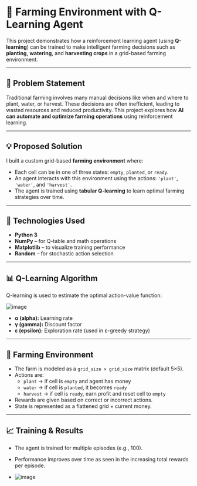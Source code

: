 # 🌾 Farming Environment with Q-Learning Agent

This project demonstrates how a reinforcement learning agent (using **Q-learning**) can be trained to make intelligent farming decisions such as **planting**, **watering**, and **harvesting crops** in a grid-based farming environment.

---

## 🧠 Problem Statement

Traditional farming involves many manual decisions like when and where to plant, water, or harvest. These decisions are often inefficient, leading to wasted resources and reduced productivity. This project explores how **AI can automate and optimize farming operations** using reinforcement learning.

---

## 💡 Proposed Solution

I built a custom grid-based **farming environment** where:
- Each cell can be in one of three states: `empty`, `planted`, or `ready`.
- An agent interacts with this environment using the actions: `'plant'`, `'water'`, and `'harvest'`.
- The agent is trained using **tabular Q-learning** to learn optimal farming strategies over time.

---

## 🔧 Technologies Used

- **Python 3**
- **NumPy** – for Q-table and math operations
- **Matplotlib** – to visualize training performance
- **Random** – for stochastic action selection

---

## 📊 Q-Learning Algorithm

Q-learning is used to estimate the optimal action-value function:

![image](https://github.com/user-attachments/assets/af9b9a30-02db-42ed-bc4b-8fc12e7199a1)

- **α (alpha):** Learning rate
- **γ (gamma):** Discount factor
- **ε (epsilon):** Exploration rate (used in ε-greedy strategy)

---

## 🚜 Farming Environment

- The farm is modeled as a `grid_size × grid_size` matrix (default 5×5).
- Actions are:
  - `plant` → if cell is `empty` and agent has money
  - `water` → if cell is `planted`, it becomes `ready`
  - `harvest` → if cell is `ready`, earn profit and reset cell to `empty`
- Rewards are given based on correct or incorrect actions.
- State is represented as a flattened grid + current money.

---

## 📈 Training & Results

- The agent is trained for multiple episodes (e.g., 100).
- Performance improves over time as seen in the increasing total rewards per episode.

- ![image](https://github.com/user-attachments/assets/98b7959f-09c4-4aec-8745-814d662c471e)



